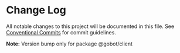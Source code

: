 # Change Log

All notable changes to this project will be documented in this file.
See [Conventional Commits](https://conventionalcommits.org) for commit guidelines.



**Note:** Version bump only for package @gobot/client
